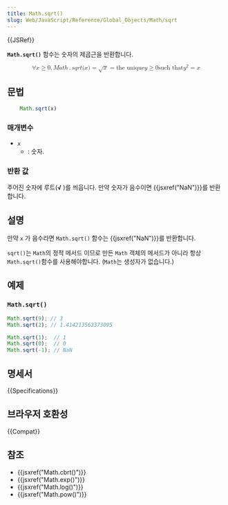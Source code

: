 ```yaml
---
title: Math.sqrt()
slug: Web/JavaScript/Reference/Global_Objects/Math/sqrt
---
```


{{JSRef}}

**`Math.sqrt()`** 함수는 숫자의 제곱근을 반환합니다.

<math display="block"><semantics><mrow><mo>∀</mo><mi>x</mi><mo>≥</mo><mn>0</mn><mo>,</mo><mstyle mathvariant="monospace"><mrow><mi>M</mi><mi>a</mi><mi>t</mi><mi>h</mi><mo>.</mo><mi>s</mi><mi>q</mi><mi>r</mi><mi>t</mi><mo stretchy="false">(</mo><mi>x</mi><mo stretchy="false">)</mo></mrow></mstyle><mo>=</mo><msqrt><mi>x</mi></msqrt><mo>=</mo><mtext>the unique</mtext><mspace width="thickmathspace"></mspace><mi>y</mi><mo>≥</mo><mn>0</mn><mspace width="thickmathspace"></mspace><mtext>such that</mtext><mspace width="thickmathspace"></mspace><msup><mi>y</mi><mn>2</mn></msup><mo>=</mo><mi>x</mi></mrow><annotation encoding="TeX">\forall x \geq 0, \mathtt{Math.sqrt(x)} = \sqrt{x} = \text{the unique} \; y \geq 0 \; \text{such that} \; y^2 = x</annotation></semantics></math>

## 문법

```js
    Math.sqrt(x)
```

### 매개변수

- `x`
  - : 숫자.

### 반환 값

주어진 숫자에 루트(**√** )를 씌웁니다. 만약 숫자가 음수이면 {{jsxref("NaN")}}를 반환합니다.

## 설명

만약 `x` 가 음수라면 `Math.sqrt()` 함수는 {{jsxref("NaN")}}를 반환합니다.

`sqrt()`는 `Math`의 정적 메서드 이므로 만든 `Math` 객체의 메서드가 아니라 항상 `Math.sqrt()`함수를 사용해야합니다. (`Math`는 생성자가 없습니다.)

## 예제

### `Math.sqrt()`

```js
Math.sqrt(9); // 3
Math.sqrt(2); // 1.414213562373095

Math.sqrt(1);  // 1
Math.sqrt(0);  // 0
Math.sqrt(-1); // NaN
```

## 명세서

{{Specifications}}

## 브라우저 호환성

{{Compat}}

## 참조

- {{jsxref("Math.cbrt()")}}
- {{jsxref("Math.exp()")}}
- {{jsxref("Math.log()")}}
- {{jsxref("Math.pow()")}}
